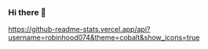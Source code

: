 ### Hi there 👋

<!--
**robinhood074/robinhood074** is a ✨ _special_ ✨ repository because its `README.md` (this file) appears on your GitHub profile.

Here are some ideas to get you started:

- 🔭 I’m currently working on Pmc Retail Project.
- 🌱 I’m currently learning Angular| Ionic | Firebase
- 👯 I’m looking to collaborate on Large scale project.
- 💬 Ask me about Angular Development.
- 📫 How to reach me: yagniksatani123@gmail.com
- 😄 Pronouns: He/Him
- ⚡ 
-->
https://github-readme-stats.vercel.app/api?username=robinhood074&theme=cobalt&show_icons=true
